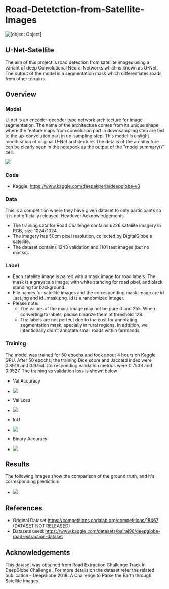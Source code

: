 # Road-Detetction-from-Satellite-Images

![[object Object]](https://socialify.git.ci/Deepak-Perla/Road-Detetction-from-Satellite-Images/image?language=1&pattern=Circuit%20Board&theme=Dark)

## U-Net-Satellite

The aim of this project is road detection from satellite images using a variant of deep Convolutional Neural Networks which is known as U-Net. The output of the model is a segmentation mask which differentiates roads from other terrains.
 
 
 ## Overview
 
 ### Model

U-net is an encoder-decoder type network architecture for image segmentation. The name of the architecture comes from its unique shape, where the feature maps from convolution part in downsampling step are fed to the up-convolution part in up-sampling step. 
This model is a slight modification of original U-Net architecture. The details of the architecture can be clearly seen in the notebook as the output of the "model.summary()" cell.

![](https://miro.medium.com/proxy/1*lvXoKMHoPJMKpKK7keZMEA.png)

### Code

- Kaggle: https://www.kaggle.com/deepakperla/deepglobe-v3

### Data

This is a competition where they have given dataset to only participants so it is not officially released. Headover Acknowledgements
- The training data for Road Challenge contains 6226 satellite imagery in RGB, size 1024x1024.
- The imagery has 50cm pixel resolution, collected by DigitalGlobe's satellite.
- The dataset contains 1243 validation and 1101 test images (but no masks).

### Label
- Each satellite image is paired with a mask image for road labels. The mask is a grayscale image, with white standing for road pixel, and black standing for background.
- File names for satellite images and the corresponding mask image are id _sat.jpg and id _mask.png. id is a randomized integer.
- Please note:
  - The values of the mask image may not be pure 0 and 255. When converting to labels, please binarize them at threshold 128.
  - The labels are not perfect due to the cost for annotating segmentation mask, specially in rural regions. In addition, we intentionally didn't annotate small roads within farmlands.

### Training

The model was trained for 50 epochs and took about 4 hours on Kaggle GPU. After 50 epochs, the training Dice score and Jaccard index were 0.8918 and  0.9754. Corresponding validation metrics were 0.7533 and 0.9527.
The training vs validation loss is shown below :

- Val Accuracy
- ![](https://user-images.githubusercontent.com/71626642/170860729-f26a3420-6c7a-4628-b137-27649dc841db.png)

- Val Loss
- ![](https://www.kaggleusercontent.com/kf/94201908/eyJhbGciOiJkaXIiLCJlbmMiOiJBMTI4Q0JDLUhTMjU2In0..1dqipK1gVmJzoGCucYi8pQ.dXhZC4muo9nQ6Csz2SNqvs1VYNKralnnhCujI11qkE5_CSTcnBZD5TlUujbDpkOnaSkrffQZwhaHC3AaiuB-TsN_tgH3GgxYavl-ihxkxSYeJHHJ6xjnXOc4J2fYS7tz3oWvDTquphM2NIzKeVuGbAsrahMd1HU7NthF8wS4LCHviVOge-PjNw-CSEdRC6FOv_kTbK4oHHHQc8jhHJ2_XmFKX_ChowYftMHF4km8_qOOd9Of-YbuEWUujFuIOxoMLtyNX5ql4Y5QcJanqoz7RhcRd5AkPbBN0E9dTaKb1UoWbY_1S6rbieiViwuJEXwiY2-8pUf30-lszLw-OEfRm5yCy2CM3BOEFDeOCDpcqxb7DVKGu2SWbhipjIlIVjyvBub2jLg2P-VkmXqtXjDr7-MXTCBxtgQzIK67se3FTM5afZO5yeOL3peGSNWzCjqR_uEbLpTPJOziN8b6RbFEL9Tqu4TaGSPm3Cv4gVVLwC-eM8xLM4zQ2gM6DX2DPBOZEpqabU9OGevz9F2E6ERtuJtV-EMWFv9SAUJI9jroqWrz3B0L48DjuuHW9C0YI_tv-uKiAnyuf6pQta0P2dzZXrsPbnKmW67XOivi5I0oI3BWhsRGa6kDd2aeWAep7bfcfl5LETr5sRxp4P7aFxEYiw.TtMDupggL4bu-yYAkFYQtg/__results___files/__results___27_0.png)

- IoU
- ![](https://www.kaggleusercontent.com/kf/94201908/eyJhbGciOiJkaXIiLCJlbmMiOiJBMTI4Q0JDLUhTMjU2In0..1dqipK1gVmJzoGCucYi8pQ.dXhZC4muo9nQ6Csz2SNqvs1VYNKralnnhCujI11qkE5_CSTcnBZD5TlUujbDpkOnaSkrffQZwhaHC3AaiuB-TsN_tgH3GgxYavl-ihxkxSYeJHHJ6xjnXOc4J2fYS7tz3oWvDTquphM2NIzKeVuGbAsrahMd1HU7NthF8wS4LCHviVOge-PjNw-CSEdRC6FOv_kTbK4oHHHQc8jhHJ2_XmFKX_ChowYftMHF4km8_qOOd9Of-YbuEWUujFuIOxoMLtyNX5ql4Y5QcJanqoz7RhcRd5AkPbBN0E9dTaKb1UoWbY_1S6rbieiViwuJEXwiY2-8pUf30-lszLw-OEfRm5yCy2CM3BOEFDeOCDpcqxb7DVKGu2SWbhipjIlIVjyvBub2jLg2P-VkmXqtXjDr7-MXTCBxtgQzIK67se3FTM5afZO5yeOL3peGSNWzCjqR_uEbLpTPJOziN8b6RbFEL9Tqu4TaGSPm3Cv4gVVLwC-eM8xLM4zQ2gM6DX2DPBOZEpqabU9OGevz9F2E6ERtuJtV-EMWFv9SAUJI9jroqWrz3B0L48DjuuHW9C0YI_tv-uKiAnyuf6pQta0P2dzZXrsPbnKmW67XOivi5I0oI3BWhsRGa6kDd2aeWAep7bfcfl5LETr5sRxp4P7aFxEYiw.TtMDupggL4bu-yYAkFYQtg/__results___files/__results___28_0.png)
  
- Binary Accuracy
- ![](https://www.kaggleusercontent.com/kf/94201908/eyJhbGciOiJkaXIiLCJlbmMiOiJBMTI4Q0JDLUhTMjU2In0..1dqipK1gVmJzoGCucYi8pQ.dXhZC4muo9nQ6Csz2SNqvs1VYNKralnnhCujI11qkE5_CSTcnBZD5TlUujbDpkOnaSkrffQZwhaHC3AaiuB-TsN_tgH3GgxYavl-ihxkxSYeJHHJ6xjnXOc4J2fYS7tz3oWvDTquphM2NIzKeVuGbAsrahMd1HU7NthF8wS4LCHviVOge-PjNw-CSEdRC6FOv_kTbK4oHHHQc8jhHJ2_XmFKX_ChowYftMHF4km8_qOOd9Of-YbuEWUujFuIOxoMLtyNX5ql4Y5QcJanqoz7RhcRd5AkPbBN0E9dTaKb1UoWbY_1S6rbieiViwuJEXwiY2-8pUf30-lszLw-OEfRm5yCy2CM3BOEFDeOCDpcqxb7DVKGu2SWbhipjIlIVjyvBub2jLg2P-VkmXqtXjDr7-MXTCBxtgQzIK67se3FTM5afZO5yeOL3peGSNWzCjqR_uEbLpTPJOziN8b6RbFEL9Tqu4TaGSPm3Cv4gVVLwC-eM8xLM4zQ2gM6DX2DPBOZEpqabU9OGevz9F2E6ERtuJtV-EMWFv9SAUJI9jroqWrz3B0L48DjuuHW9C0YI_tv-uKiAnyuf6pQta0P2dzZXrsPbnKmW67XOivi5I0oI3BWhsRGa6kDd2aeWAep7bfcfl5LETr5sRxp4P7aFxEYiw.TtMDupggL4bu-yYAkFYQtg/__results___files/__results___29_0.png)


## Results

The following images show the comparison of the ground truth, and it's corresponding prediction:

- ![](https://www.kaggleusercontent.com/kf/94201908/eyJhbGciOiJkaXIiLCJlbmMiOiJBMTI4Q0JDLUhTMjU2In0..1dqipK1gVmJzoGCucYi8pQ.dXhZC4muo9nQ6Csz2SNqvs1VYNKralnnhCujI11qkE5_CSTcnBZD5TlUujbDpkOnaSkrffQZwhaHC3AaiuB-TsN_tgH3GgxYavl-ihxkxSYeJHHJ6xjnXOc4J2fYS7tz3oWvDTquphM2NIzKeVuGbAsrahMd1HU7NthF8wS4LCHviVOge-PjNw-CSEdRC6FOv_kTbK4oHHHQc8jhHJ2_XmFKX_ChowYftMHF4km8_qOOd9Of-YbuEWUujFuIOxoMLtyNX5ql4Y5QcJanqoz7RhcRd5AkPbBN0E9dTaKb1UoWbY_1S6rbieiViwuJEXwiY2-8pUf30-lszLw-OEfRm5yCy2CM3BOEFDeOCDpcqxb7DVKGu2SWbhipjIlIVjyvBub2jLg2P-VkmXqtXjDr7-MXTCBxtgQzIK67se3FTM5afZO5yeOL3peGSNWzCjqR_uEbLpTPJOziN8b6RbFEL9Tqu4TaGSPm3Cv4gVVLwC-eM8xLM4zQ2gM6DX2DPBOZEpqabU9OGevz9F2E6ERtuJtV-EMWFv9SAUJI9jroqWrz3B0L48DjuuHW9C0YI_tv-uKiAnyuf6pQta0P2dzZXrsPbnKmW67XOivi5I0oI3BWhsRGa6kDd2aeWAep7bfcfl5LETr5sRxp4P7aFxEYiw.TtMDupggL4bu-yYAkFYQtg/__results___files/__results___36_0.png)

## References

- Original Dataset:https://competitions.codalab.org/competitions/18467 (DATASET NOT RELEASED)
- Datasets used: https://www.kaggle.com/datasets/balraj98/deepglobe-road-extraction-dataset

## Acknowledgements
This dataset was obtained from Road Extraction Challenge Track in DeepGlobe Challenge . For more details on the dataset refer the related publication - DeepGlobe 2018: A Challenge to Parse the Earth through Satellite Images
